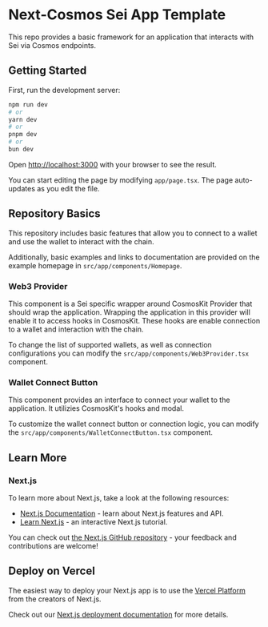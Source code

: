 # Next-Cosmos Sei App Template

This repo provides a basic framework for an application that interacts with Sei via Cosmos endpoints.

## Getting Started

First, run the development server:

```bash
npm run dev
# or
yarn dev
# or
pnpm dev
# or
bun dev
```

Open [http://localhost:3000](http://localhost:3000) with your browser to see the result.

You can start editing the page by modifying `app/page.tsx`. The page auto-updates as you edit the file.

## Repository Basics
This repository includes basic features that allow you to connect to a wallet and use the wallet to interact with the chain.

Additionally, basic examples and links to documentation are provided on the example homepage in `src/app/components/Homepage`.

### Web3 Provider
This component is a Sei specific wrapper around CosmosKit Provider that should wrap the application. Wrapping the application in this provider will enable it to access hooks in CosmosKit. These hooks are enable connection to a wallet and interaction with the chain.

To change the list of supported wallets, as well as connection configurations you can modify the `src/app/components/Web3Provider.tsx` component.

### Wallet Connect Button
This component provides an interface to connect your wallet to the application. It utilizies CosmosKit's hooks and modal.

To customize the wallet connect button or connection logic, you can modify the `src/app/components/WalletConnectButton.tsx` component.

## Learn More

### Next.js
To learn more about Next.js, take a look at the following resources:

- [Next.js Documentation](https://nextjs.org/docs) - learn about Next.js features and API.
- [Learn Next.js](https://nextjs.org/learn) - an interactive Next.js tutorial.

You can check out [the Next.js GitHub repository](https://github.com/vercel/next.js/) - your feedback and contributions are welcome!

## Deploy on Vercel

The easiest way to deploy your Next.js app is to use the [Vercel Platform](https://vercel.com/new?utm_medium=default-template&filter=next.js&utm_source=create-next-app&utm_campaign=create-next-app-readme) from the creators of Next.js.

Check out our [Next.js deployment documentation](https://nextjs.org/docs/deployment) for more details.
